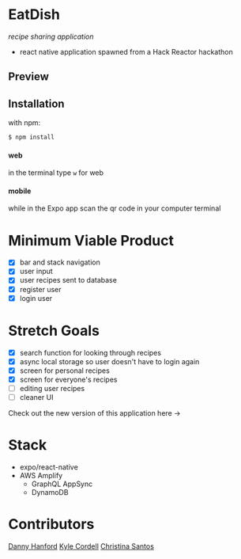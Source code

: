# EatDish
*recipe sharing application*
- react native application spawned from a Hack Reactor hackathon

## Preview

## Installation
with npm:
```sh
$ npm install
```
#### web
in the terminal type `w` for web 
#### mobile
while in the Expo app scan the qr code in your computer terminal

# Minimum Viable Product
- [x] bar and stack navigation
- [x] user input
- [x] user recipes sent to database
- [x] register user
- [x] login user

# Stretch Goals
- [x] search function for looking through recipes
- [x] async local storage so user doesn't have to login again
- [x] screen for personal recipes
- [x] screen for everyone's recipes
- [ ] editing user recipes
- [ ] cleaner UI

Check out the new version of this application here -> 

# Stack
- expo/react-native
- AWS Amplify
  - GraphQL AppSync
  - DynamoDB


# Contributors

[Danny Hanford](https://github.com/dannyhannyford "Danny Hanford")
[Kyle Cordell](https://github.com/kcords "Kyle Cordell")
[Christina Santos](https://github.com/christina003 "Christina Santos")
